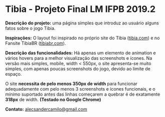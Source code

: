 # Tibia - Projeto Final LM IFPB 2019.2

**Descrição do projeto:** uma página simples que introduz ao usuário alguns fatos sobre o jogo Tibia.

**Inspirações:** O layout foi inspirado no próprio site do Tibia ([tibia.com](tibia.com)) e no Fansite TibiaBR ([tibiabr.com](TibiaBR.com)).

**Descrição das funcionalidades:** Há apenas um elemento de animation e vários hovers para a melhor visualização das screenshots e ícones. Na versão mais simples, mobile, width < 550px, o site apresenta-se muito simples, com apenas poucas screenshots do jogo, devido ao limite de espaço.

O site **necessita de pelo menos 350px de width** para funcionar adequadamente com pelo menos 3 screenshots e ícones funcionais, e o mínimo suportado antes das linhas começarem a quebrar é de exatamente **318px** de width. __(Testado no Google Chrome)__

**Contato:** alecsandercamilo@gmail.com

